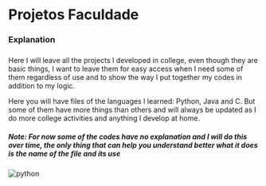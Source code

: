# Projetos Faculdade


### Explanation <h3>
Here I will leave all the projects I developed in college, even though they are basic things, I want to leave them for easy access when I need some of them regardless of use and to show the way I put together my codes in addition to my logic.

Here you will have files of the languages ​​I learned: Python, Java and C.
But some of them have more things than others and will always be updated as I do more college activities and anything I develop at home.

##### Note: For now some of the codes have no explanation and I will do this over time, the only thing that can help you understand better what it does is the name of the file and its use <h5>

![python](https://img.shields.io/badge/Python-3776AB?style=for-the-badge&logo=python&logoColor=white)
